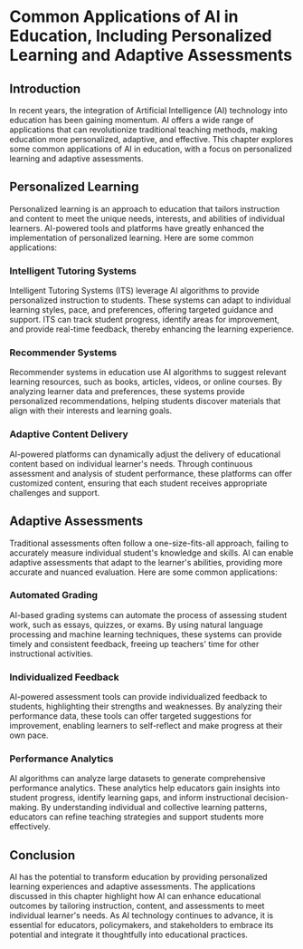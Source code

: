 # Common Applications of AI in Education, Including Personalized Learning and Adaptive Assessments

## Introduction

In recent years, the integration of Artificial Intelligence (AI) technology into education has been gaining momentum. AI offers a wide range of applications that can revolutionize traditional teaching methods, making education more personalized, adaptive, and effective. This chapter explores some common applications of AI in education, with a focus on personalized learning and adaptive assessments.

## Personalized Learning

Personalized learning is an approach to education that tailors instruction and content to meet the unique needs, interests, and abilities of individual learners. AI-powered tools and platforms have greatly enhanced the implementation of personalized learning. Here are some common applications:

### Intelligent Tutoring Systems

Intelligent Tutoring Systems (ITS) leverage AI algorithms to provide personalized instruction to students. These systems can adapt to individual learning styles, pace, and preferences, offering targeted guidance and support. ITS can track student progress, identify areas for improvement, and provide real-time feedback, thereby enhancing the learning experience.

### Recommender Systems

Recommender systems in education use AI algorithms to suggest relevant learning resources, such as books, articles, videos, or online courses. By analyzing learner data and preferences, these systems provide personalized recommendations, helping students discover materials that align with their interests and learning goals.

### Adaptive Content Delivery

AI-powered platforms can dynamically adjust the delivery of educational content based on individual learner's needs. Through continuous assessment and analysis of student performance, these platforms can offer customized content, ensuring that each student receives appropriate challenges and support.

## Adaptive Assessments

Traditional assessments often follow a one-size-fits-all approach, failing to accurately measure individual student's knowledge and skills. AI can enable adaptive assessments that adapt to the learner's abilities, providing more accurate and nuanced evaluation. Here are some common applications:

### Automated Grading

AI-based grading systems can automate the process of assessing student work, such as essays, quizzes, or exams. By using natural language processing and machine learning techniques, these systems can provide timely and consistent feedback, freeing up teachers' time for other instructional activities.

### Individualized Feedback

AI-powered assessment tools can provide individualized feedback to students, highlighting their strengths and weaknesses. By analyzing their performance data, these tools can offer targeted suggestions for improvement, enabling learners to self-reflect and make progress at their own pace.

### Performance Analytics

AI algorithms can analyze large datasets to generate comprehensive performance analytics. These analytics help educators gain insights into student progress, identify learning gaps, and inform instructional decision-making. By understanding individual and collective learning patterns, educators can refine teaching strategies and support students more effectively.

## Conclusion

AI has the potential to transform education by providing personalized learning experiences and adaptive assessments. The applications discussed in this chapter highlight how AI can enhance educational outcomes by tailoring instruction, content, and assessments to meet individual learner's needs. As AI technology continues to advance, it is essential for educators, policymakers, and stakeholders to embrace its potential and integrate it thoughtfully into educational practices.
